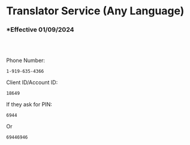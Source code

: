 # Translator Service (Any Language)

### \*Effective 01/09/2024

<br></br>

Phone Number:

```
1-919-635-4366
```

Client ID/Account ID:

```
18649
```

If they ask for PIN:

```
6944
```

Or

```
69446946
```
